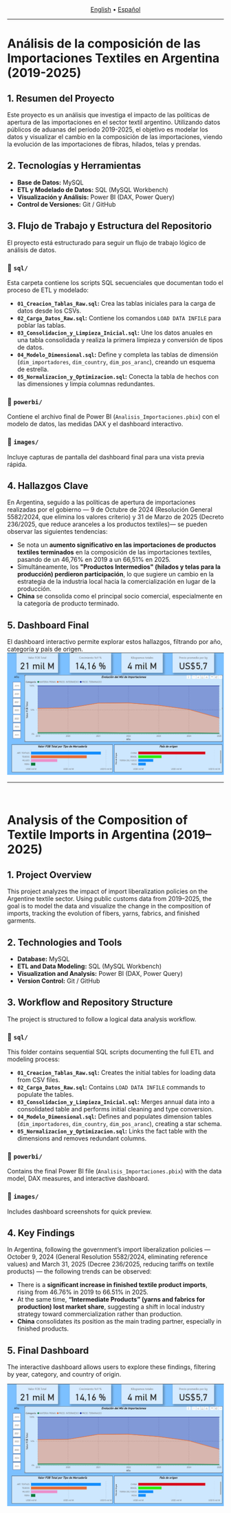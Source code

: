 <!-- Language Selector -->
<div align="center">
  <a href="#english-version">English</a> • <a href="#versión-en-español">Español</a>
</div>

---
<!-- SPANISH VERSION -->
<a name="versión-en-español"></a>

# Análisis de la composición de las Importaciones Textiles en Argentina (2019-2025)

## 1. Resumen del Proyecto

Este proyecto es un análisis que investiga el impacto de las políticas de apertura de las importaciones en el sector textil argentino. Utilizando datos públicos de aduanas del período 2019-2025, el objetivo es modelar los datos y visualizar el cambio en la composición de las importaciones, viendo la evolución de las importaciones de fibras, hilados, telas y prendas.

## 2. Tecnologías y Herramientas

*   **Base de Datos:** MySQL
*   **ETL y Modelado de Datos:** SQL (MySQL Workbench)
*   **Visualización y Análisis:** Power BI (DAX, Power Query)
*   **Control de Versiones:** Git / GitHub

## 3. Flujo de Trabajo y Estructura del Repositorio

El proyecto está estructurado para seguir un flujo de trabajo lógico de análisis de datos.

### 📂 `sql/`
Esta carpeta contiene los scripts SQL secuenciales que documentan todo el proceso de ETL y modelado:
- **`01_Creacion_Tablas_Raw.sql`:** Crea las tablas iniciales para la carga de datos desde los CSVs.
- **`02_Carga_Datos_Raw.sql`:** Contiene los comandos `LOAD DATA INFILE` para poblar las tablas.
- **`03_Consolidacion_y_Limpieza_Inicial.sql`:** Une los datos anuales en una tabla consolidada y realiza la primera limpieza y conversión de tipos de datos.
- **`04_Modelo_Dimensional.sql`:** Define y completa las tablas de dimensión (`dim_importadores`, `dim_country`, `dim_pos_aranc`), creando un esquema de estrella.
- **`05_Normalizacion_y_Optimizacion.sql`:** Conecta la tabla de hechos con las dimensiones y limpia columnas redundantes.

### 📂 `powerbi/`
Contiene el archivo final de Power BI (`Analisis_Importaciones.pbix`) con el modelo de datos, las medidas DAX y el dashboard interactivo.

### 📂 `images/`
Incluye capturas de pantalla del dashboard final para una vista previa rápida.

## 4. Hallazgos Clave

En Argentina, seguido a las políticas de apertura de importaciones realizadas por el gobierno — 9 de Octubre de 2024 (Resolución General 5582/2024, que elimina los valores criterio) y 31 de Marzo de 2025 (Decreto 236/2025, que reduce aranceles a los productos textiles)— se pueden observar las siguientes tendencias:
- Se nota un **aumento significativo en las importaciones de productos textiles terminados** en la composición de las importaciones textiles, pasando de un 46,76% en 2019 a un 66,51% en 2025.
- Simultáneamente, los **"Productos Intermedios" (hilados y telas para la producción) perdieron participación**, lo que sugiere un cambio en la estrategia de la industria local hacia la comercialización en lugar de la producción.
- **China** se consolida como el principal socio comercial, especialmente en la categoría de producto terminado.

## 5. Dashboard Final

El dashboard interactivo permite explorar estos hallazgos, filtrando por año, categoría y país de origen.
![Dashboard de Importaciones Textiles](data/images/p1_dashboard_final.jpg)

---
<br>
<!-- ENGLISH VERSION -->
<a name="english-version"></a>

# Analysis of the Composition of Textile Imports in Argentina (2019–2025)

## 1. Project Overview

This project analyzes the impact of import liberalization policies on the Argentine textile sector. Using public customs data from 2019–2025, the goal is to model the data and visualize the change in the composition of imports, tracking the evolution of fibers, yarns, fabrics, and finished garments.

## 2. Technologies and Tools

*   **Database:** MySQL  
*   **ETL and Data Modeling:** SQL (MySQL Workbench)  
*   **Visualization and Analysis:** Power BI (DAX, Power Query)  
*   **Version Control:** Git / GitHub  

## 3. Workflow and Repository Structure

The project is structured to follow a logical data analysis workflow.

### 📂 `sql/`
This folder contains sequential SQL scripts documenting the full ETL and modeling process:
- **`01_Creacion_Tablas_Raw.sql`:** Creates the initial tables for loading data from CSV files.  
- **`02_Carga_Datos_Raw.sql`:** Contains `LOAD DATA INFILE` commands to populate the tables.  
- **`03_Consolidacion_y_Limpieza_Inicial.sql`:** Merges annual data into a consolidated table and performs initial cleaning and type conversion.  
- **`04_Modelo_Dimensional.sql`:** Defines and populates dimension tables (`dim_importadores`, `dim_country`, `dim_pos_aranc`), creating a star schema.  
- **`05_Normalizacion_y_Optimizacion.sql`:** Links the fact table with the dimensions and removes redundant columns.  

### 📂 `powerbi/`
Contains the final Power BI file (`Analisis_Importaciones.pbix`) with the data model, DAX measures, and interactive dashboard.  

### 📂 `images/`
Includes dashboard screenshots for quick preview.  

## 4. Key Findings

In Argentina, following the government’s import liberalization policies — October 9, 2024 (General Resolution 5582/2024, eliminating reference values) and March 31, 2025 (Decree 236/2025, reducing tariffs on textile products) — the following trends can be observed:

- There is a **significant increase in finished textile product imports**, rising from 46.76% in 2019 to 66.51% in 2025.  
- At the same time, **“Intermediate Products” (yarns and fabrics for production) lost market share**, suggesting a shift in local industry strategy toward commercialization rather than production.  
- **China** consolidates its position as the main trading partner, especially in finished products.  

## 5. Final Dashboard

The interactive dashboard allows users to explore these findings, filtering by year, category, and country of origin.  

![Textile Imports Dashboard](data/images/p1_dashboard_final.jpg)
